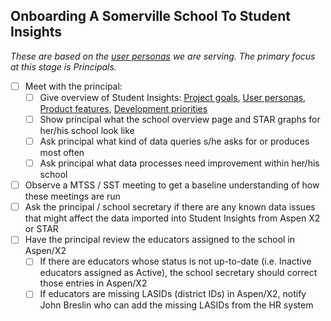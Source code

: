 ## Onboarding A Somerville School To Student Insights

_These are based on the [user personas](https://github.com/studentinsights/studentinsights#user-personas-who-were-serving) we are serving. The primary focus at this stage is Principals._

+ [ ] Meet with the principal:
  + [ ] Give overview of Student Insights: [Project goals](https://github.com/studentinsights/studentinsights#student-insights), [User personas](https://github.com/studentinsights/studentinsights#user-personas-who-were-serving), [Product features](https://github.com/studentinsights/studentinsights#product-overview-how-were-helping), [Development priorities](https://github.com/studentinsights/studentinsights#project-priorities)
  + [ ] Show principal what the school overview page and STAR graphs for her/his school look like
  + [ ] Ask principal what kind of data queries s/he asks for or produces most often
  + [ ] Ask principal what data processes need improvement within her/his school
+ [ ] Observe a MTSS / SST meeting to get a baseline understanding of how these meetings are run
+ [ ] Ask the principal / school secretary if there are any known data issues that might affect the data imported into Student Insights from Aspen X2 or STAR
+ [ ] Have the principal review the educators assigned to the school in Aspen/X2
  + [ ] If there are educators whose status is not up-to-date (i.e. Inactive educators assigned as Active), the school secretary should correct those entries in Aspen/X2
  + [ ] If educators are missing LASIDs (district IDs) in Aspen/X2, notify John Breslin who can add the missing LASIDs from the HR system
